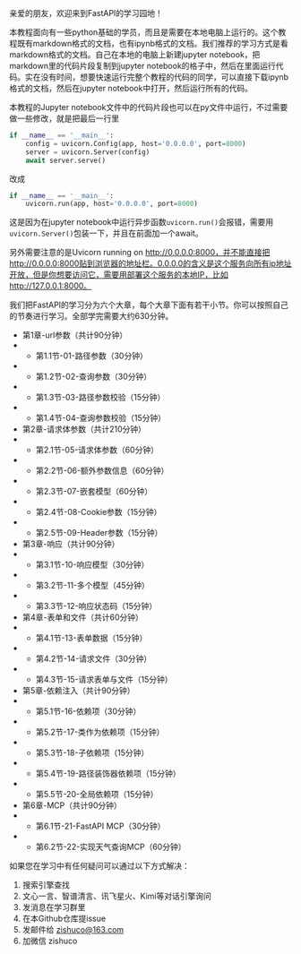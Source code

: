 亲爱的朋友，欢迎来到FastAPI的学习园地！

本教程面向有一些python基础的学员，而且是需要在本地电脑上运行的。这个教程既有markdown格式的文档，也有ipynb格式的文档。我们推荐的学习方式是看markdown格式的文档。自己在本地的电脑上新建jupyter notebook，把markdown里的代码片段复制到jupyter notebook的格子中，然后在里面运行代码。实在没有时间，想要快速运行完整个教程的代码的同学，可以直接下载ipynb格式的文档，然后在jupyter notebook中打开，然后运行所有的代码。

本教程的Jupyter notebook文件中的代码片段也可以在py文件中运行，不过需要做一些修改，就是把最后一行里
```python
if __name__ == '__main__':
    config = uvicorn.Config(app, host='0.0.0.0', port=8000)
    server = uvicorn.Server(config)
    await server.serve()
```

改成
```python
if __name__ == '__main__':
    uvicorn.run(app, host='0.0.0.0', port=8000)
```

这是因为在jupyter notebook中运行异步函数`uvicorn.run()`会报错，需要用`uvicorn.Server()`包装一下，并且在前面加一个await。

另外需要注意的是Uvicorn running on http://0.0.0.0:8000，并不能直接把http://0.0.0.0:8000贴到浏览器的地址栏。0.0.0.0的含义是这个服务向所有ip地址开放，但是你想要访问它，需要用部署这个服务的本地IP，比如http://127.0.0.1:8000。

我们把FastAPI的学习分为六个大章，每个大章下面有若干小节。你可以按照自己的节奏进行学习。全部学完需要大约630分钟。


- 第1章-url参数（共计90分钟）
- - 第1.1节-01-路径参数（30分钟）
- - 第1.2节-02-查询参数（30分钟）
- - 第1.3节-03-路径参数校验（15分钟）
- - 第1.4节-04-查询参数校验（15分钟）
- 第2章-请求体参数（共计210分钟）
- - 第2.1节-05-请求体参数（60分钟）
- - 第2.2节-06-额外参数信息（60分钟）
- - 第2.3节-07-嵌套模型（60分钟）
- - 第2.4节-08-Cookie参数（15分钟）
- - 第2.5节-09-Header参数（15分钟）
- 第3章-响应（共计90分钟）
- - 第3.1节-10-响应模型（30分钟）
- - 第3.2节-11-多个模型（45分钟）
- - 第3.3节-12-响应状态码（15分钟）
- 第4章-表单和文件（共计60分钟）
- - 第4.1节-13-表单数据（15分钟）
- - 第4.2节-14-请求文件（30分钟）
- - 第4.3节-15-请求表单与文件（15分钟）
- 第5章-依赖注入（共计90分钟）
- - 第5.1节-16-依赖项（30分钟）
- - 第5.2节-17-类作为依赖项（15分钟）
- - 第5.3节-18-子依赖项（15分钟）
- - 第5.4节-19-路径装饰器依赖项（15分钟）
- - 第5.5节-20-全局依赖项（15分钟）
- 第6章-MCP（共计90分钟）
- - 第6.1节-21-FastAPI MCP（30分钟）
- - 第6.2节-22-实现天气查询MCP（60分钟）

如果您在学习中有任何疑问可以通过以下方式解决：
1. 搜索引擎查找
2. 文心一言、智谱清言、讯飞星火、Kimi等对话引擎询问
3. 发消息在学习群里
4. 在本Github仓库提issue
5. 发邮件给 zishuco@163.com
6. 加微信 zishuco